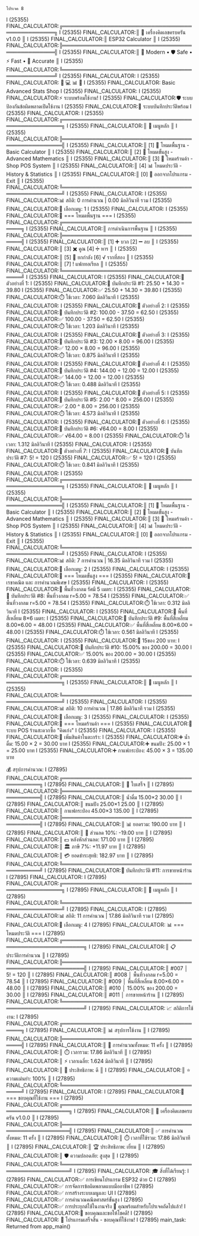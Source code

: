 ```
โปรเจค 8
```
I (25355) FINAL_CALCULATOR:╔════════════════════════════════════════════════╗
I (25355) FINAL_CALCULATOR:║          🧮 เครื่องคิดเลขครบครัน v1.0.0        ║
I (25355) FINAL_CALCULATOR:║                ESP32 Calculator               ║
I (25355) FINAL_CALCULATOR:╠════════════════════════════════════════════════╣
I (25355) FINAL_CALCULATOR:║  📱 Modern • 🛡️ Safe • ⚡ Fast • 🎯 Accurate  ║
I (25355) FINAL_CALCULATOR:╚════════════════════════════════════════════════╝
I (25355) FINAL_CALCULATOR:
I (25355) FINAL_CALCULATOR:    🧮    💻    📊    🏪
I (25355) FINAL_CALCULATOR:    Basic Advanced Stats Shop
I (25355) FINAL_CALCULATOR:
I (25355) FINAL_CALCULATOR:⚡ ระบบพร้อมใช้งาน!
I (25355) FINAL_CALCULATOR:🛡️ ระบบป้องกันข้อผิดพลาดเปิดใช้งาน
I (25355) FINAL_CALCULATOR:💾 ระบบบันทึกประวัติพร้อม
I (25355) FINAL_CALCULATOR:
I (25355) FINAL_CALCULATOR:╔══════════════════════════════════════════════════╗
I (25355) FINAL_CALCULATOR:║                   🧮 เมนูหลัก                   ║
I (25355) FINAL_CALCULATOR:╠══════════════════════════════════════════════════╣
I (25355) FINAL_CALCULATOR:║ [1] 🔢 โหมดพื้นฐาน - Basic Calculator         ║
I (25355) FINAL_CALCULATOR:║ [2] 🔬 โหมดขั้นสูง - Advanced Mathematics     ║
I (25355) FINAL_CALCULATOR:║ [3] 🏪 โหมดร้านค้า - Shop POS System          ║
I (25355) FINAL_CALCULATOR:║ [4] 📊 โหมดประวัติ - History & Statistics     ║
I (25355) FINAL_CALCULATOR:║ [0] 🚪 ออกจากโปรแกรม - Exit                  ║
I (25355) FINAL_CALCULATOR:╚══════════════════════════════════════════════════╝
I (25355) FINAL_CALCULATOR:
I (25355) FINAL_CALCULATOR:📊 สถิติ: 0 การคำนวณ | 0.00 มิลลิวินาที รวม
I (25355) FINAL_CALCULATOR:🎯 เลือกเมนู: 1
I (25355) FINAL_CALCULATOR:
I (25355) FINAL_CALCULATOR:🔢 === โหมดพื้นฐาน ===
I (25355) FINAL_CALCULATOR:╔═══════════════════════════════════════╗
I (25355) FINAL_CALCULATOR:║         การดำเนินการพื้นฐาน         ║
I (25355) FINAL_CALCULATOR:╠═══════════════════════════════════════╣
I (25355) FINAL_CALCULATOR:║ [1] ➕ บวก     [2] ➖ ลบ            ║
I (25355) FINAL_CALCULATOR:║ [3] ✖️ คูณ      [4] ➗ หาร           ║
I (25355) FINAL_CALCULATOR:║ [5] 🔢 ยกกำลัง [6] √ รากที่สอง      ║
I (25355) FINAL_CALCULATOR:║ [7] ! แฟกทอเรียล                    ║
I (25355) FINAL_CALCULATOR:╚═══════════════════════════════════════╝
I (25355) FINAL_CALCULATOR:
I (25355) FINAL_CALCULATOR:🎯 ตัวอย่างที่ 1:
I (25355) FINAL_CALCULATOR:💾 บันทึกประวัติ #1: 25.50 + 14.30 = 39.80
I (25355) FINAL_CALCULATOR:✅ 25.50 + 14.30 = 39.80
I (25355) FINAL_CALCULATOR:⏱️ ใช้เวลา: 7.060 มิลลิวินาที
I (25355) FINAL_CALCULATOR:
I (25355) FINAL_CALCULATOR:🎯 ตัวอย่างที่ 2:
I (25355) FINAL_CALCULATOR:💾 บันทึกประวัติ #2: 100.00 - 37.50 = 62.50
I (25355) FINAL_CALCULATOR:✅ 100.00 - 37.50 = 62.50
I (25355) FINAL_CALCULATOR:⏱️ ใช้เวลา: 1.203 มิลลิวินาที
I (25355) FINAL_CALCULATOR:
I (25355) FINAL_CALCULATOR:🎯 ตัวอย่างที่ 3:
I (25355) FINAL_CALCULATOR:💾 บันทึกประวัติ #3: 12.00 × 8.00 = 96.00
I (25355) FINAL_CALCULATOR:✅ 12.00 × 8.00 = 96.00
I (25355) FINAL_CALCULATOR:⏱️ ใช้เวลา: 0.875 มิลลิวินาที
I (25355) FINAL_CALCULATOR:
I (25355) FINAL_CALCULATOR:🎯 ตัวอย่างที่ 4:
I (25355) FINAL_CALCULATOR:💾 บันทึกประวัติ #4: 144.00 ÷ 12.00 = 12.00
I (25355) FINAL_CALCULATOR:✅ 144.00 ÷ 12.00 = 12.00
I (25355) FINAL_CALCULATOR:⏱️ ใช้เวลา: 0.488 มิลลิวินาที
I (25355) FINAL_CALCULATOR:
I (25355) FINAL_CALCULATOR:🎯 ตัวอย่างที่ 5:
I (25355) FINAL_CALCULATOR:💾 บันทึกประวัติ #5: 2.00 ^ 8.00 = 256.00
I (25355) FINAL_CALCULATOR:✅ 2.00 ^ 8.00 = 256.00
I (25355) FINAL_CALCULATOR:⏱️ ใช้เวลา: 4.573 มิลลิวินาที
I (25355) FINAL_CALCULATOR:
I (25355) FINAL_CALCULATOR:🎯 ตัวอย่างที่ 6:
I (25355) FINAL_CALCULATOR:💾 บันทึกประวัติ #6: √64.00 = 8.00
I (25355) FINAL_CALCULATOR:✅ √64.00 = 8.00
I (25355) FINAL_CALCULATOR:⏱️ ใช้เวลา: 1.312 มิลลิวินาที
I (25355) FINAL_CALCULATOR:
I (25355) FINAL_CALCULATOR:🎯 ตัวอย่างที่ 7:
I (25355) FINAL_CALCULATOR:💾 บันทึกประวัติ #7: 5! = 120
I (25355) FINAL_CALCULATOR:✅ 5! = 120
I (25355) FINAL_CALCULATOR:⏱️ ใช้เวลา: 0.841 มิลลิวินาที
I (25355) FINAL_CALCULATOR:
I (25355) FINAL_CALCULATOR:╔══════════════════════════════════════════════════╗
I (25355) FINAL_CALCULATOR:║                   🧮 เมนูหลัก                   ║
I (25355) FINAL_CALCULATOR:╠══════════════════════════════════════════════════╣
I (25355) FINAL_CALCULATOR:║ [1] 🔢 โหมดพื้นฐาน - Basic Calculator         ║
I (25355) FINAL_CALCULATOR:║ [2] 🔬 โหมดขั้นสูง - Advanced Mathematics     ║
I (25355) FINAL_CALCULATOR:║ [3] 🏪 โหมดร้านค้า - Shop POS System          ║
I (25355) FINAL_CALCULATOR:║ [4] 📊 โหมดประวัติ - History & Statistics     ║
I (25355) FINAL_CALCULATOR:║ [0] 🚪 ออกจากโปรแกรม - Exit                  ║
I (25355) FINAL_CALCULATOR:╚══════════════════════════════════════════════════╝
I (25355) FINAL_CALCULATOR:
I (25355) FINAL_CALCULATOR:📊 สถิติ: 7 การคำนวณ | 16.35 มิลลิวินาที รวม
I (25355) FINAL_CALCULATOR:🎯 เลือกเมนู: 2
I (25355) FINAL_CALCULATOR:
I (25355) FINAL_CALCULATOR:🔬 === โหมดขั้นสูง ===
I (25355) FINAL_CALCULATOR:📐 เรขาคณิต และ การคำนวณพิเศษ
I (25355) FINAL_CALCULATOR:
I (25355) FINAL_CALCULATOR:🎯 พื้นที่วงกลม รัศมี 5 เมตร:
I (25355) FINAL_CALCULATOR:💾 บันทึกประวัติ #8: พื้นที่วงกลม r=5.00 = 78.54
I (25355) FINAL_CALCULATOR:✅ พื้นที่วงกลม r=5.00 = 78.54
I (25355) FINAL_CALCULATOR:⏱️ ใช้เวลา: 0.312 มิลลิวินาที
I (25355) FINAL_CALCULATOR:
I (25355) FINAL_CALCULATOR:🎯 พื้นที่สี่เหลี่ยม 8×6 เมตร:
I (25355) FINAL_CALCULATOR:💾 บันทึกประวัติ #9: พื้นที่สี่เหลี่ยม 8.00×6.00 = 48.00
I (25355) FINAL_CALCULATOR:✅ พื้นที่สี่เหลี่ยม 8.00×6.00 = 48.00
I (25355) FINAL_CALCULATOR:⏱️ ใช้เวลา: 0.561 มิลลิวินาที
I (25355) FINAL_CALCULATOR:
I (25355) FINAL_CALCULATOR:🎯 15ของ 200 บาท:
I (25355) FINAL_CALCULATOR:💾 บันทึกประวัติ #10: 15.00% ของ 200.00 = 30.00
I (25355) FINAL_CALCULATOR:✅ 15.00% ของ 200.00 = 30.00
I (25355) FINAL_CALCULATOR:⏱️ ใช้เวลา: 0.639 มิลลิวินาที
I (25355) FINAL_CALCULATOR:
I (25355) FINAL_CALCULATOR:╔══════════════════════════════════════════════════╗
I (25355) FINAL_CALCULATOR:║                   🧮 เมนูหลัก                   ║
I (25355) FINAL_CALCULATOR:╚══════════════════════════════════════════════════╝
I (25355) FINAL_CALCULATOR:
I (25355) FINAL_CALCULATOR:📊 สถิติ: 10 การคำนวณ | 17.86 มิลลิวินาที รวม
I (25355) FINAL_CALCULATOR:🎯 เลือกเมนู: 3
I (25355) FINAL_CALCULATOR:
I (25355) FINAL_CALCULATOR:🏪 === โหมดร้านค้า ===
I (25355) FINAL_CALCULATOR:🛒 ระบบ POS ร้านสะดวกซื้อ "คิดเก่ง"
I (25355) FINAL_CALCULATOR:
I (25355) FINAL_CALCULATOR:🛒 เพิ่มสินค้าในตะกร้า:
I (25355) FINAL_CALCULATOR:➕ น้ำดื่ม: 15.00 × 2 = 30.00 บาท
I (25355) FINAL_CALCULATOR:➕ ขนมปัง: 25.00 × 1 = 25.00 บาท
I (25355) FINAL_CALCULATOR:➕ กาแฟกระป๋อง: 45.00 × 3 = 135.00 บาท

💰 สรุปการคำนวณ:
I (27895) FINAL_CALCULATOR:╔════════════════════════════════════════════╗
I (27895) FINAL_CALCULATOR:║              🧾 ใบเสร็จ                  ║
I (27895) FINAL_CALCULATOR:╠════════════════════════════════════════════╣
I (27895) FINAL_CALCULATOR:║ น้ำดื่ม  15.00×2  30.00 ║
I (27895) FINAL_CALCULATOR:║ ขนมปัง  25.00×1  25.00 ║
I (27895) FINAL_CALCULATOR:║ กาแฟกระป๋อง  45.00×3  135.00 ║
I (27895) FINAL_CALCULATOR:╠════════════════════════════════════════════╣
I (27895) FINAL_CALCULATOR:║ 📊 ยอดรวม:                    190.00 บาท ║
I (27895) FINAL_CALCULATOR:║ 🎫 ส่วนลด 10%:               -19.00 บาท ║
I (27895) FINAL_CALCULATOR:║ 💵 หลังหักส่วนลด:             171.00 บาท ║
I (27895) FINAL_CALCULATOR:║ 🏛️ ภาษี 7%:                 +11.97 บาท ║
I (27895) FINAL_CALCULATOR:║ 💳 ยอดชำระสุทธิ:              182.97 บาท ║
I (27895) FINAL_CALCULATOR:╚════════════════════════════════════════════╝
I (27895) FINAL_CALCULATOR:💾 บันทึกประวัติ #11: การขายหน้าร้าน
I (27895) FINAL_CALCULATOR:
I (27895) FINAL_CALCULATOR:╔══════════════════════════════════════════════════╗
I (27895) FINAL_CALCULATOR:║                   🧮 เมนูหลัก                   ║
I (27895) FINAL_CALCULATOR:╚══════════════════════════════════════════════════╝
I (27895) FINAL_CALCULATOR:
I (27895) FINAL_CALCULATOR:📊 สถิติ: 11 การคำนวณ | 17.86 มิลลิวินาที รวม
I (27895) FINAL_CALCULATOR:🎯 เลือกเมนู: 4
I (27895) FINAL_CALCULATOR:
📊 === โหมดประวัติ ===
I (27895) FINAL_CALCULATOR:╔════════════════════════════════════════════════════════╗
I (27895) FINAL_CALCULATOR:║                    📋 ประวัติการคำนวณ                  ║
I (27895) FINAL_CALCULATOR:╠════════════════════════════════════════════════════════╣
I (27895) FINAL_CALCULATOR:║ #007 │ 5! = 120 ║
I (27895) FINAL_CALCULATOR:║ #008 │ พื้นที่วงกลม r=5.00 = 78.54 ║
I (27895) FINAL_CALCULATOR:║ #009 │ พื้นที่สี่เหลี่ยม 8.00×6.00 = 48.00 ║
I (27895) FINAL_CALCULATOR:║ #010 │ 15.00% ของ 200.00 = 30.00 ║
I (27895) FINAL_CALCULATOR:║ #011 │ การขายหน้าร้าน ║
I (27895) FINAL_CALCULATOR:╚════════════════════════════════════════════════════════╝
I (27895) FINAL_CALCULATOR:
📈 สถิติการใช้งาน:
I (27895) FINAL_CALCULATOR:╔═══════════════════════════════════════╗
I (27895) FINAL_CALCULATOR:║          📊 สรุปการใช้งาน           ║
I (27895) FINAL_CALCULATOR:╠═══════════════════════════════════════╣
I (27895) FINAL_CALCULATOR:║ 🔢 การคำนวณทั้งหมด: 11 ครั้ง       ║
I (27895) FINAL_CALCULATOR:║ ⏱️ เวลารวม: 17.86 มิลลิวินาที       ║
I (27895) FINAL_CALCULATOR:║ ⚡ เวลาเฉลี่ย: 1.624 มิลลิวินาที     ║
I (27895) FINAL_CALCULATOR:║ 🚀 ประสิทธิภาพ: ดี                ║
I (27895) FINAL_CALCULATOR:║ ⭐ ความแม่นยำ: 100%               ║
I (27895) FINAL_CALCULATOR:╚═══════════════════════════════════════╝
I (27895) FINAL_CALCULATOR:
I (27895) FINAL_CALCULATOR:🎉 === ขอบคุณที่ใช้งาน ===
I (27895) FINAL_CALCULATOR:╔════════════════════════════════════════════════════╗
I (27895) FINAL_CALCULATOR:║           🧮 เครื่องคิดเลขครบครัน v1.0.0           ║
I (27895) FINAL_CALCULATOR:╠════════════════════════════════════════════════════╣
I (27895) FINAL_CALCULATOR:║ ✅ การคำนวณทั้งหมด: 11 ครั้ง                     ║
I (27895) FINAL_CALCULATOR:║ ⏱️ เวลาที่ใช้รวม: 17.86 มิลลิวินาที                ║
I (27895) FINAL_CALCULATOR:║ 🏆 ประสิทธิภาพ: เยี่ยม                           ║
I (27895) FINAL_CALCULATOR:║ 🛡️ ความปลอดภัย: สูงสุด                          ║
I (27895) FINAL_CALCULATOR:╚════════════════════════════════════════════════════╝
I (27895) FINAL_CALCULATOR:
🎓 สิ่งที่ได้เรียนรู้:
I (27895) FINAL_CALCULATOR:✅ การเขียนโปรแกรม ESP32 ด้วย C
I (27895) FINAL_CALCULATOR:✅ การจัดการข้อผิดพลาดแบบมืออาชีพ
I (27895) FINAL_CALCULATOR:✅ การสร้างระบบเมนูและ UI
I (27895) FINAL_CALCULATOR:✅ การคำนวณคณิตศาสตร์ขั้นสูง
I (27895) FINAL_CALCULATOR:✅ การประยุกต์ใช้ในงานจริง
🚀 คุณพร้อมสำหรับโปรเจคถัดไปแล้ว!
I (27895) FINAL_CALCULATOR:💝 ขอบคุณและขอให้โชคดี!
I (27895) FINAL_CALCULATOR:
🎯 โปรแกรมเสร็จสิ้น - ขอบคุณที่ใช้งาน!
I (27895) main_task: Returned from app_main()
```

